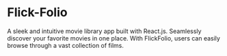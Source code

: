 # Flick-Folio

A sleek and intuitive movie library app built with React.js. Seamlessly discover your favorite movies in one place. With FlickFolio, users can easily browse through a vast collection of films.  
